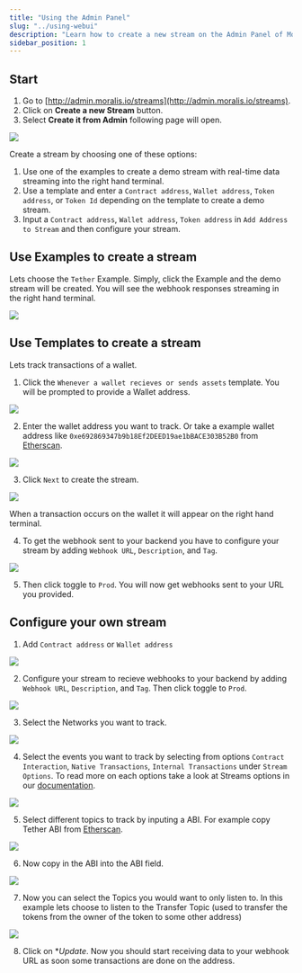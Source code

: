 ```yaml
---
title: "Using the Admin Panel"
slug: "../using-webui"
description: "Learn how to create a new stream on the Admin Panel of Moralis.io. Follow the step-by-step instructions to monitor your chosen address and receive data through a webhook URL."
sidebar_position: 1
---
```


## Start

1. Go to [http://admin.moralis.io/streams](http://admin.moralis.io/streams).
2. Click on **Create a new Stream** button.
3. Select **Create it from Admin** following page will open.

![](/img/content/211833828-4fc302a6-5cbd-49b7-bf12-c36000a39385.webp)

Create a stream by choosing one of these options:

1. Use one of the examples to create a demo stream with real-time data streaming into the right hand terminal.
2. Use a template and enter a `Contract address`, `Wallet address`, `Token address`, or `Token Id` depending on the template to create a demo stream.
3. Input a `Contract address`, `Wallet address`, `Token address` in `Add Address to Stream` and then configure your stream.

## Use Examples to create a stream

Lets choose the `Tether` Example. Simply, click the Example and the demo stream will be created. You will see the webhook responses streaming in the right hand terminal.

![](/img/content/211837760-817138fd-d450-4228-ac90-17d4f6de62d3.webp)

## Use Templates to create a stream

Lets track transactions of a wallet.

1. Click the `Whenever a wallet recieves or sends assets` template. You will be prompted to provide a Wallet address.

![](/img/content/211844836-fbc0f879-c1f5-46d2-ab3b-b0133c8d55f5.webp)

2. Enter the wallet address you want to track. Or take a example wallet address like `0xe692869347b9b18Ef2DEED19ae1bBACE303B52B0` from [Etherscan](https://etherscan.io/address/0xe692869347b9b18ef2deed19ae1bbace303b52b0).

![](/img/content/211853455-3b253115-c6cb-4cba-8b00-e8160f107fbb.webp)

3. Click `Next` to create the stream.

![](/img/content/211845459-74a0da71-c71a-4437-9650-0c1d00bc1592.webp)

When a transaction occurs on the wallet it will appear on the right hand terminal.

4. To get the webhook sent to your backend you have to configure your stream by adding `Webhook URL`, `Description`, and `Tag`.

![](/img/content/211852410-cc64277f-67b0-4377-acab-1a91cdf5c25f.webp)

5. Then click toggle to `Prod`. You will now get webhooks sent to your URL you provided.

## Configure your own stream

1. Add `Contract address` or `Wallet address`

![](/img/content/211853205-715c1383-7df1-4498-ae1c-31814d7d37c2.webp)

2. Configure your stream to recieve webhooks to your backend by adding `Webhook URL`, `Description`, and `Tag`. Then click toggle to `Prod`.

![](/img/content/211853455-3b253115-c6cb-4cba-8b00-e8160f107fbb.webp)

3. Select the Networks you want to track.

![](/img/content/211853590-a71f84ab-ab8c-40ca-9d28-452ba64e1de6.webp)

4. Select the events you want to track by selecting from options `Contract Interaction`, `Native Transactions`, `Internal Transactions` under `Stream Options`. To read more on each options take a look at Streams options in our [documentation](/streams-configuration/useful-streams-options).

![](/img/content/211854294-e4507fe0-6995-4bfe-a995-a0c815b3da9d.webp)

5. Select different topics to track by inputing a ABI. For example copy Tether ABI from [Etherscan](https://etherscan.io/token/0xdac17f958d2ee523a2206206994597c13d831ec7#code).

![](/img/content/211855440-dd652198-ffb2-4018-aac6-359899548b47.webp)

6. Now copy in the ABI into the ABI field.

![](/img/content/211855796-3fba1383-5d07-42aa-8c14-18cd61ca23c4.webp)

7. Now you can select the Topics you would want to only listen to. In this example lets choose to listen to the Transfer Topic (used to transfer the tokens from the owner of the token to some other address)

![](/img/content/211856417-1497373b-21ec-41bc-8932-08a00d246eba.webp)

8. Click on \*_Update_. Now you should start receiving data to your webhook URL as soon some transactions are done on the address.
